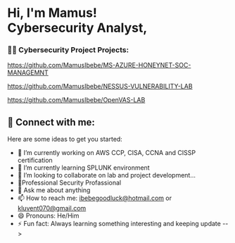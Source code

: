 <h1>Hi, I'm Mamus! <br/><a href="https://github.com/joshmadakor1"></a>Cybersecurity Analyst</a>, 



<h3>👨‍💻 Cybersecurity Project Projects:</h3>

https://github.com/MamusIbebe/MS-AZURE-HONEYNET-SOC-MANAGEMNT

https://github.com/MamusIbebe/NESSUS-VULNERABILITY-LAB



https://github.com/MamusIbebe/OpenVAS-LAB

<h2> 🤳 Connect with me:</h2>







Here are some ideas to get you started:

- 🔭 I’m currently working on AWS CCP, CISA, CCNA and CISSP certification
- 🌱 I’m currently learning  SPLUNK environment
- 👯 I’m looking to collaborate on lab and project development...
- 🤔Professional Security Profassional
- 💬 Ask me about anything
- 📫 How to reach me: ibebegoodluck@hotmail.com or kluvent070@gmail.com
- 😄 Pronouns: He/Him
- ⚡ Fun fact: Always learning something interesting and keeping update 
-->
